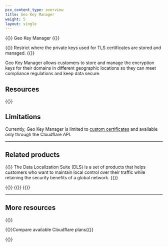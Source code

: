 ```yaml
---
pcx_content_type: overview
title: Geo Key Manager
weight: 5
layout: single
---
```


{{<heading-pill style="beta">}} Geo Key Manager {{</heading-pill>}}

{{<description>}}
Restrict where the private keys used for TLS certificates are stored and managed.
{{</description>}}

Geo Key Manager allows customers to store and manage the encryption keys for their domains in different geographic locations so they can meet compliance regulations and keep data secure.

## Resources

{{<directory-listing>}}

## Limitations

Currently, Geo Key Manager is limited to [custom certificates](/ssl/edge-certificates/custom-certificates/) and available only through the Cloudflare API.

---

## Related products

{{<related header="Data Localization Suite" href="/data-localization/" product="data-localization">}}
The Data Localization Suite (DLS) is a set of products that helps customers who want to maintain local control over their traffic while retaining the security benefits of a global network.
{{</related>}}

{{<related header="Geo Key Manager (v1)" href="https://blog.cloudflare.com/introducing-cloudflare-geo-key-manager/" product="ssl">}}
{{<render file="_geokey-manager-v1.md">}} 
{{</related>}}

---

## More resources

{{<resource-group>}}

{{<resource header="Plans" href="https://www.cloudflare.com/plans/#overview" icon="documentation-clipboard">}}Compare available Cloudflare plans{{</resource>}}

{{</resource-group>}}